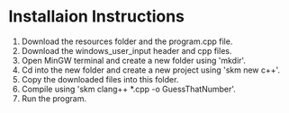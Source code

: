 # Installaion Instructions

1. Download the resources folder and the program.cpp file.
2. Download the windows_user_input header and cpp files.
3. Open MinGW terminal and create a new folder using 'mkdir'.
4. Cd into the new folder and create a new project using 'skm new c++'.
5. Copy the downloaded files into this folder.
6. Compile using 'skm clang++ *.cpp -o GuessThatNumber'.
7. Run the program.